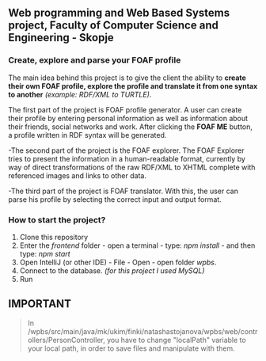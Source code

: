 ## Web programming and Web Based Systems project, Faculty of Computer Science and Engineering - Skopje

### Create, explore and parse your FOAF profile

  The main idea behind this project is to give the client the ability to **create their own FOAF profile, explore the profile and translate it from one syntax to another**  *(example: RDF/XML to TURTLE)*.

  The first part of the project is FOAF profile generator. A user can create their profile by entering personal information as well as information about their friends, social networks and work.
After clicking the **FOAF ME** button, a profile written in RDF syntax will be generated.

-The second part of the project is the FOAF explorer. The FOAF Explorer tries to present the information in a human-readable format, currently by way of direct transformations of the raw RDF/XML to XHTML complete with referenced images and links to other data.

-The third part of the project is FOAF translator. With this, the user can parse his profile by selecting the correct input and output format.

### How to start the project?
1. Clone this repository
2. Enter the *frontend* folder - open a terminal - type: *npm install* - and then type: *npm start*
3. Open IntelliJ (or other IDE) - File - Open - open folder *wpbs*.
4. Connect to the database. *(for this project I used MySQL)*
5. Run



## **IMPORTANT**
> In /wpbs/src/main/java/mk/ukim/finki/natashastojanova/wpbs/web/controllers/PersonController,
> you have to change "localPath" variable to your local path, in order to save files and manipulate with them.
